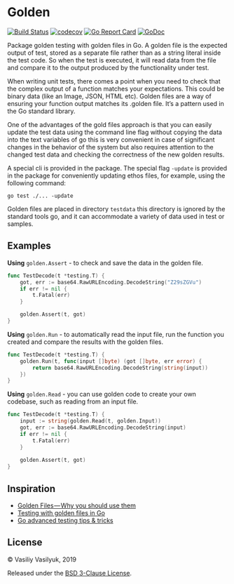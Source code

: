 # Golden

[![Build Status](https://travis-ci.org/xorcare/golden.svg?branch=master)](https://travis-ci.org/xorcare/golden)
[![codecov](https://codecov.io/gh/xorcare/golden/badge.svg)](https://codecov.io/gh/xorcare/golden)
[![Go Report Card](https://goreportcard.com/badge/github.com/xorcare/golden)](https://goreportcard.com/report/github.com/xorcare/golden)
[![GoDoc](https://godoc.org/github.com/xorcare/golden?status.svg)](https://godoc.org/github.com/xorcare/golden)

Package golden testing with golden files in Go. A golden file is the expected
output of test, stored as a separate file rather than as a string literal inside
the test code. So when the test is executed, it will read data from the file and
compare it to the output produced by the functionality under test.

When writing unit tests, there comes a point when you need to check that the
complex output of a function matches your expectations. This could be binary
data (like an Image, JSON, HTML etc). Golden files are a way of ensuring your
function output matches its .golden file. It’s a pattern used in the Go standard
library.

One of the advantages of the gold files approach is that you can easily update
the test data using the command line flag without copying the data into the text
variables of go this is very convenient in case of  significant changes in the
behavior of the system but also requires attention to the changed test data and
checking the correctness of the new golden results.

A special cli is provided in the package. The special flag `-update` is
provided in the package for conveniently updating ethos files, for example,
using the following command: 

	go test ./... -update

Golden files are placed in directory `testdata` this directory is ignored by
the standard tools go, and it can accommodate a variety of data used in test or
samples.

## Examples

**Using** `golden.Assert` - to check and save the data in the golden file.

```go
func TestDecode(t *testing.T) {
    got, err := base64.RawURLEncoding.DecodeString("Z29sZGVu")
    if err != nil {
        t.Fatal(err)
    }

    golden.Assert(t, got)
}
```

**Using** `golden.Run` - to automatically read the input file, run the
function you created and compare the results with the golden files.

```go
func TestDecode(t *testing.T) {
    golden.Run(t, func(input []byte) (got []byte, err error) {
        return base64.RawURLEncoding.DecodeString(string(input))
    })
}
```

**Using** `golden.Read` - you can use golden code to create
your own codebase, such as reading from an input file.

```go
func TestDecode(t *testing.T) {
    input := string(golden.Read(t, golden.Input))
    got, err := base64.RawURLEncoding.DecodeString(input)
    if err != nil {
        t.Fatal(err)
    }
    
    golden.Assert(t, got)
}
```

## Inspiration

 * [Golden Files — Why you should use them](http://bit.ly/2JikzYp)
 * [Testing with golden files in Go](http://bit.ly/2TFjdvC)
 * [Go advanced testing tips & tricks](https://bit.ly/2Cpi28Q)

## License

© Vasiliy Vasilyuk, 2019

Released under the [BSD 3-Clause License][LICENSE].

[LICENSE]: https://git.io/fhjjx 'BSD 3-Clause "New" or "Revised" License'
